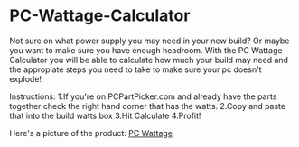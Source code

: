 # PC-Wattage-Calculator
Not sure on what power supply you may need in your new build? Or maybe you want to make sure you have enough headroom. 
With the PC Wattage Calculator you will be able to calculate how much your build may need and the appropiate steps you need to take to make sure your pc doesn't explode! 

Instructions: 
1.If you're on PCPartPicker.com and already have the parts together check the right hand corner that has the watts.
2.Copy and paste that into the build watts box
3.Hit Calculate
4.Profit!

Here's a picture of the product:
[PC Wattage](https://github.com/NTCG25/PC-Wattage-Calculator/assets/65662881/ed7ee31e-62e7-4c96-998b-8b8c1bcb582c)
